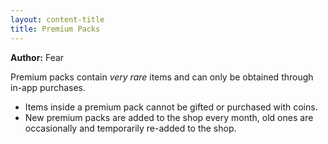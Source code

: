 ```yaml
---
layout: content-title
title: Premium Packs
---
```


<script>
$( document ).ready( function ( ) { $( 'h1' ).prepend( '<span class="badge badge-type">Item</span>&nbsp;' ) } );
</script>

**Author:** Fear

Premium packs contain *very rare* items and can only be obtained through in-app purchases.

- Items inside a premium pack cannot be gifted or purchased with coins.
- New premium packs are added to the shop every month, old ones are occasionally and temporarily re-added to the shop.

<div class="content-linebreak"></div>
<div class="content-image" data-url="/docs/assets/images/concepts/premiumpacks.png" data-width="600px" data-label=""></div>
<div class="content-linebreak"></div>


